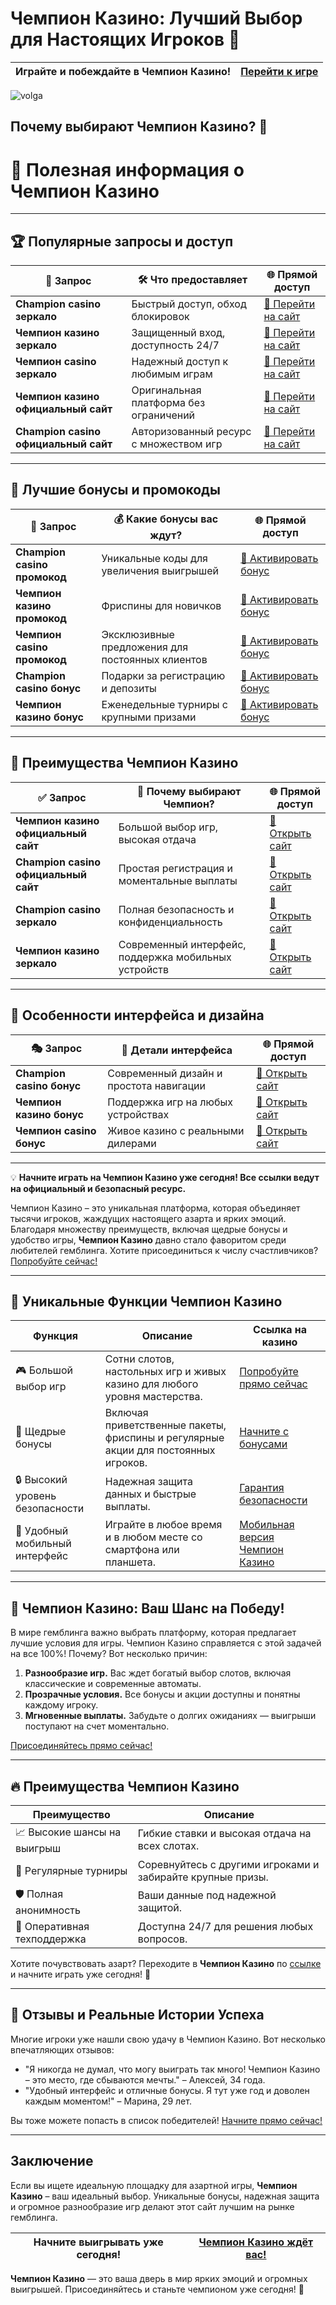 # Чемпион Казино: Лучший Выбор для Настоящих Игроков 🎰

| **Играйте и побеждайте в Чемпион Казино!** | [Перейти к игре](https://champcasino.ink/pobeda/doa-hats?p80412p305331p112c) |
|-------------------------------------------|-------------------------------------------------------------------------|

![volga](https://github.com/user-attachments/assets/cc0d47f9-48e6-46e3-8289-11e1a42e0fc9)

## Почему выбирают Чемпион Казино? 🚀
# 🎰 **Полезная информация о Чемпион Казино**  

---

## 🏆 **Популярные запросы и доступ**

| 🔑 **Запрос**                        | 🛠️ **Что предоставляет**                             | 🌐 **Прямой доступ**                |
|--------------------------------------|-----------------------------------------------------|-------------------------------------|
| **Champion casino зеркало**          | Быстрый доступ, обход блокировок                    | [🔗 Перейти на сайт](https://champcasino.ink/pobeda/doa-hats?p80412p305331p112c) |
| **Чемпион казино зеркало**           | Защищенный вход, доступность 24/7                   | [🔗 Перейти на сайт](https://champcasino.ink/pobeda/doa-hats?p80412p305331p112c) |
| **Чемпион casino зеркало**           | Надежный доступ к любимым играм                     | [🔗 Перейти на сайт](https://champcasino.ink/pobeda/doa-hats?p80412p305331p112c) |
| **Чемпион казино официальный сайт**  | Оригинальная платформа без ограничений              | [🔗 Перейти на сайт](https://champcasino.ink/pobeda/doa-hats?p80412p305331p112c) |
| **Champion casino официальный сайт** | Авторизованный ресурс с множеством игр             | [🔗 Перейти на сайт](https://champcasino.ink/pobeda/doa-hats?p80412p305331p112c) |

---

## 🎁 **Лучшие бонусы и промокоды**

| 🏅 **Запрос**                        | 💰 **Какие бонусы вас ждут?**                        | 🌐 **Прямой доступ**                |
|--------------------------------------|-----------------------------------------------------|-------------------------------------|
| **Champion casino промокод**         | Уникальные коды для увеличения выигрышей            | [🔗 Активировать бонус](https://champcasino.ink/pobeda/doa-hats?p80412p305331p112c) |
| **Чемпион казино промокод**          | Фриспины для новичков                               | [🔗 Активировать бонус](https://champcasino.ink/pobeda/doa-hats?p80412p305331p112c) |
| **Чемпион casino промокод**          | Эксклюзивные предложения для постоянных клиентов    | [🔗 Активировать бонус](https://champcasino.ink/pobeda/doa-hats?p80412p305331p112c) |
| **Champion casino бонус**            | Подарки за регистрацию и депозиты                   | [🔗 Активировать бонус](https://champcasino.ink/pobeda/doa-hats?p80412p305331p112c) |
| **Чемпион казино бонус**             | Еженедельные турниры с крупными призами            | [🔗 Активировать бонус](https://champcasino.ink/pobeda/doa-hats?p80412p305331p112c) |

---

## 🌟 **Преимущества Чемпион Казино**

| ✅ **Запрос**                        | 🎯 **Почему выбирают Чемпион?**                      | 🌐 **Прямой доступ**                |
|--------------------------------------|-----------------------------------------------------|-------------------------------------|
| **Чемпион казино официальный сайт**  | Большой выбор игр, высокая отдача                   | [🔗 Открыть сайт](https://champcasino.ink/pobeda/doa-hats?p80412p305331p112c) |
| **Champion casino официальный сайт** | Простая регистрация и моментальные выплаты         | [🔗 Открыть сайт](https://champcasino.ink/pobeda/doa-hats?p80412p305331p112c) |
| **Champion casino зеркало**          | Полная безопасность и конфиденциальность            | [🔗 Открыть сайт](https://champcasino.ink/pobeda/doa-hats?p80412p305331p112c) |
| **Чемпион казино зеркало**           | Современный интерфейс, поддержка мобильных устройств| [🔗 Открыть сайт](https://champcasino.ink/pobeda/doa-hats?p80412p305331p112c) |

---

## 🎨 **Особенности интерфейса и дизайна**

| 🎭 **Запрос**                        | 📱 **Детали интерфейса**                             | 🌐 **Прямой доступ**                |
|--------------------------------------|-----------------------------------------------------|-------------------------------------|
| **Champion casino бонус**            | Современный дизайн и простота навигации             | [🔗 Открыть сайт](https://champcasino.ink/pobeda/doa-hats?p80412p305331p112c) |
| **Чемпион казино бонус**             | Поддержка игр на любых устройствах                  | [🔗 Открыть сайт](https://champcasino.ink/pobeda/doa-hats?p80412p305331p112c) |
| **Чемпион casino бонус**             | Живое казино с реальными дилерами                   | [🔗 Открыть сайт](https://champcasino.ink/pobeda/doa-hats?p80412p305331p112c) |

---

💡 **Начните играть на Чемпион Казино уже сегодня! Все ссылки ведут на официальный и безопасный ресурс.**

Чемпион Казино – это уникальная платформа, которая объединяет тысячи игроков, жаждущих настоящего азарта и ярких эмоций. Благодаря множеству преимуществ, включая щедрые бонусы и удобство игры, **Чемпион Казино** давно стало фаворитом среди любителей гемблинга. Хотите присоединиться к числу счастливчиков? [Попробуйте сейчас!](https://champcasino.ink/pobeda/doa-hats?p80412p305331p112c)

---

## 🎁 Уникальные Функции Чемпион Казино

| **Функция**                          | **Описание**                                                                                                   | **Ссылка на казино**                                                                         |
|--------------------------------------|---------------------------------------------------------------------------------------------------------------|---------------------------------------------------------------------------------------------|
| 🎮 Большой выбор игр                 | Сотни слотов, настольных игр и живых казино для любого уровня мастерства.                                     | [Попробуйте прямо сейчас](https://champcasino.ink/pobeda/doa-hats?p80412p305331p112c)      |
| 💸 Щедрые бонусы                     | Включая приветственные пакеты, фриспины и регулярные акции для постоянных игроков.                            | [Начните с бонусами](https://champcasino.ink/pobeda/doa-hats?p80412p305331p112c)           |
| 🔒 Высокий уровень безопасности      | Надежная защита данных и быстрые выплаты.                                                                    | [Гарантия безопасности](https://champcasino.ink/pobeda/doa-hats?p80412p305331p112c)       |
| 📱 Удобный мобильный интерфейс       | Играйте в любое время и в любом месте со смартфона или планшета.                                              | [Мобильная версия Чемпион Казино](https://champcasino.ink/pobeda/doa-hats?p80412p305331p112c) |

---

## 🎲 Чемпион Казино: Ваш Шанс на Победу!

В мире гемблинга важно выбрать платформу, которая предлагает лучшие условия для игры. Чемпион Казино справляется с этой задачей на все 100%! Почему? Вот несколько причин:

1. **Разнообразие игр.** Вас ждет богатый выбор слотов, включая классические и современные автоматы. 
2. **Прозрачные условия.** Все бонусы и акции доступны и понятны каждому игроку.
3. **Мгновенные выплаты.** Забудьте о долгих ожиданиях — выигрыши поступают на счет моментально.

[Присоединяйтесь прямо сейчас!](https://champcasino.ink/pobeda/doa-hats?p80412p305331p112c)

---

## 🔥 Преимущества Чемпион Казино

| **Преимущество**              | **Описание**                                                                     |
|-------------------------------|---------------------------------------------------------------------------------|
| 📈 Высокие шансы на выигрыш   | Гибкие ставки и высокая отдача на всех слотах.                                  |
| 🎉 Регулярные турниры         | Соревнуйтесь с другими игроками и забирайте крупные призы.                      |
| 🛡️ Полная анонимность         | Ваши данные под надежной защитой.                                               |
| 💬 Оперативная техподдержка   | Доступна 24/7 для решения любых вопросов.                                       |

Хотите почувствовать азарт? Переходите в **Чемпион Казино** по [ссылке](https://champcasino.ink/pobeda/doa-hats?p80412p305331p112c) и начните играть уже сегодня! 🌟

---

## 🤩 Отзывы и Реальные Истории Успеха

Многие игроки уже нашли свою удачу в Чемпион Казино. Вот несколько впечатляющих отзывов:

- "Я никогда не думал, что могу выиграть так много! Чемпион Казино – это место, где сбываются мечты." – Алексей, 34 года.
- "Удобный интерфейс и отличные бонусы. Я тут уже год и доволен каждым моментом!" – Марина, 29 лет.

Вы тоже можете попасть в список победителей! [Начните прямо сейчас!](https://champcasino.ink/pobeda/doa-hats?p80412p305331p112c)

---

## Заключение

Если вы ищете идеальную площадку для азартной игры, **Чемпион Казино** – ваш идеальный выбор. Уникальные бонусы, надежная защита и огромное разнообразие игр делают этот сайт лучшим на рынке гемблинга.

| **Начните выигрывать уже сегодня!** | [Чемпион Казино ждёт вас!](https://champcasino.ink/pobeda/doa-hats?p80412p305331p112c) |
|-------------------------------------|-------------------------------------------------------------------------------------|

**Чемпион Казино** — это ваша дверь в мир ярких эмоций и огромных выигрышей. Присоединяйтесь и станьте чемпионом уже сегодня! 🎰
